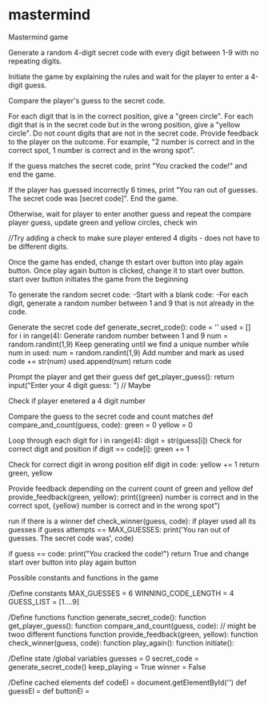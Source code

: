 # mastermind
Mastermind game 

Generate a random 4-digit secret code with every digit between 1-9 with no repeating digits.

Initiate the game by explaining the rules and wait for the player to enter a 4-digit guess.

Compare the player's guess to the secret code.

For each digit that is in the correct position, give a "green circle".
For each digit that is in the secret code but in the wrong position, give a "yellow circle".
Do not count digits that are not in the secret code.
Provide feedback to the player on the outcome. For example, "2 number is correct and in the correct spot, 1 number is correct and in the wrong spot".

If the guess matches the secret code, print "You cracked the code!" and end the game.

If the player has guessed incorrectly 6 times, print "You ran out of guesses. The secret code was [secret code]". End the game.

Otherwise, wait for player to enter another guess and repeat the compare player guess, update green and yellow circles, check win

//Try adding a check to make sure player entered 4 digits - does not have to be different digits.

Once the game has ended, change th estart over button into play again button.
Once play again button is clicked, change it to start over button.
start over button initiates the game from the beginning



To generate the random secret code:
  -Start with a blank code: 
  -For each digit, generate a random number between 1 and 9 that is not already in the code.


Generate the secret code
def generate_secret_code():
code = ''
used = []
for i in range(4):
Generate random number between 1 and 9
num = random.randint(1,9)
Keep generating until we find a unique number
while num in used:
num = random.randint(1,9)
Add number and mark as used
code += str(num)
used.append(num)
return code

Prompt the player and get their guess
def get_player_guess():
return input("Enter your 4 digit guess: ") // Maybe

Check if player enetered a 4 digit number

Compare the guess to the secret code and count matches
def compare_and_count(guess, code):
green = 0
yellow = 0

Loop through each digit
for i in range(4):
digit = str(guess[i])
Check for correct digit and position
if digit == code[i]:
green += 1


Check for correct digit in wrong position
elif digit in code:
yellow += 1
return green, yellow

Provide feedback depending on the current count of green and yellow
def provide_feedback(green, yellow):
print({green} number is correct and in the correct spot, {yellow} number is correct and in the wrong spot")

run if there is a winner
def check_winner(guess, code):
if player used all its guesses
if guess attempts == MAX_GUESSES:
print('You ran out of guesses. The secret code was', code)


if guess == code:
print("You cracked the code!")
return True and change start over button into play again button

Possible constants and functions in the game

/Define constants
MAX_GUESSES = 6
WINNING_CODE_LENGTH = 4
GUESS_LIST = [1....9]

/Define functions
function generate_secret_code():
function get_player_guess():
function compare_and_count(guess, code): // might be twoo different functions
function provide_feedback(green, yellow):
function check_winner(guess, code):
function play_again():
function initiate():

/Define state /global variables
guesses = 0
secret_code = generate_secret_code()
keep_playing = True
winner = False

/Define cached elements 
def codeEl = document.getElementById('')
def guessEl = 
def buttonEl = 

